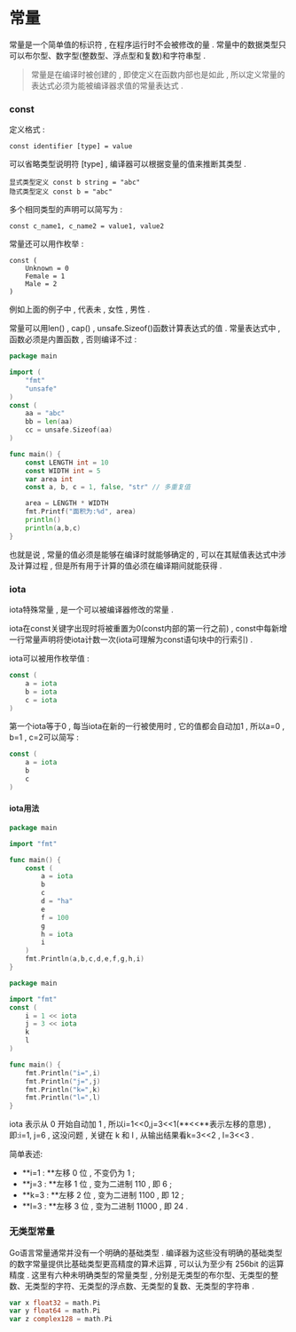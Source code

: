 # 常量

常量是一个简单值的标识符 , 在程序运行时不会被修改的量 . 常量中的数据类型只可以布尔型、数字型\(整数型、浮点型和复数\)和字符串型 .

> 常量是在编译时被创建的 , 即使定义在函数内部也是如此 , 所以定义常量的表达式必须为能被编译器求值的常量表达式 .

### const

定义格式 :

```
const identifier [type] = value
```

可以省略类型说明符 \[type\] , 编译器可以根据变量的值来推断其类型 .

```
显式类型定义 const b string = "abc"
隐式类型定义 const b = "abc"
```

多个相同类型的声明可以简写为 :

```
const c_name1, c_name2 = value1, value2
```

常量还可以用作枚举 :

```
const (
    Unknown = 0
    Female = 1
    Male = 2
)
```

例如上面的例子中 , 代表未 , 女性 , 男性 .

常量可以用len\(\) , cap\(\) , unsafe.Sizeof\(\)函数计算表达式的值 . 常量表达式中 , 函数必须是内置函数 , 否则编译不过 :

```go
package main

import (
    "fmt"
    "unsafe"
)
const (
    aa = "abc"
    bb = len(aa)
    cc = unsafe.Sizeof(aa)
)

func main() {
    const LENGTH int = 10
    const WIDTH int = 5
    var area int
    const a, b, c = 1, false, "str" // 多重复值

    area = LENGTH * WIDTH
    fmt.Printf("面积为:%d", area)
    println()
    println(a,b,c)
}
```

也就是说 , 常量的值必须是能够在编译时就能够确定的 , 可以在其赋值表达式中涉及计算过程 , 但是所有用于计算的值必须在编译期间就能获得 .

### iota

iota特殊常量 , 是一个可以被编译器修改的常量 .

iota在const关键字出现时将被重置为0\(const内部的第一行之前\) , const中每新增一行常量声明将使iota计数一次\(iota可理解为const语句块中的行索引\) .

iota可以被用作枚举值 :

```go
const (
    a = iota
    b = iota
    c = iota
)
```

第一个iota等于0 , 每当iota在新的一行被使用时 , 它的值都会自动加1 , 所以a=0 , b=1 , c=2可以简写 :

```go
const (
    a = iota
    b
    c
)
```

#### iota用法

```go
package main

import "fmt"

func main() {
    const (
        a = iota
        b
        c
        d = "ha"
        e
        f = 100
        g
        h = iota
        i
    )
    fmt.Println(a,b,c,d,e,f,g,h,i)
}
```

```go
package main

import "fmt"
const (
    i = 1 << iota
    j = 3 << iota
    k
    l
)

func main() {
    fmt.Println("i=",i)
    fmt.Println("j=",j)
    fmt.Println("k=",k)
    fmt.Println("l=",l)
}
```

iota 表示从 0 开始自动加 1 , 所以i=1&lt;&lt;0,j=3&lt;&lt;1\(**&lt;&lt;**表示左移的意思\) , 即:i=1, j=6 , 这没问题 , 关键在 k 和 l , 从输出结果看k=3&lt;&lt;2 , l=3&lt;&lt;3 .

简单表述:

* **i=1 : **左移 0 位 , 不变仍为 1 ; 
* **j=3 : **左移 1 位 , 变为二进制 110 , 即 6 ; 
* **k=3 : **左移 2 位 , 变为二进制 1100 , 即 12 ; 
* **l=3 : **左移 3 位 , 变为二进制 11000 , 即 24 . 

### 无类型常量

Go语言常量通常并没有一个明确的基础类型 . 编译器为这些没有明确的基础类型的数字常量提供比基础类型更高精度的算术运算 , 可以认为至少有 256bit 的运算精度 . 这里有六种未明确类型的常量类型 , 分别是无类型的布尔型、无类型的整数、无类型的字符、无类型的浮点数、无类型的复数、无类型的字符串 . 

```go
var x float32 = math.Pi
var y float64 = math.Pi
var z complex128 = math.Pi
```



